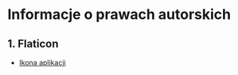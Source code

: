 # Informacje o prawach autorskich

## 1. Flaticon
 - [Ikona aplikacji](https://www.vecteezy.com/vector-art/550584-soccer-ball-vector-icon)
